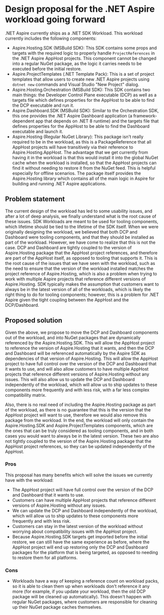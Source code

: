 # Design proposal for the .NET Aspire workload going forward

.NET Aspire currently ships as a .NET SDK Workload. This workload currently includes the following components:

- Aspire.Hosting.SDK (MSBuild SDK): This SDK contains some props and targets with the required logic to properly handle `ProjectReferences` in the .NET Aspire AppHost projects. This component cannot be changed into a regular NuGet package, as the logic it carries needs to be executed before the initial restore.
- Aspire.ProjectTemplates (.NET Template Pack): This is a set of project templates that allow users to create new .NET Aspire projects using `dotnet new` commands and Visual Studio "New Project" dialog.
- Aspire.Hosting.Orchestration (MSBuild SDK): This SDK contains two main things: the Developer Control Plane executable (DCP) as well as a targets file which defines properties for the AppHost to be able to find the DCP executable and run it.
- Aspire.Dashboard.SDK (MSBuild SDK): Similar to the Orchestration SDK, this one provides the .NET Aspire Dashboard application (a framework-dependent app that depends on .NET 8 runtime) and the targets file that defines properties for the AppHost to be able to find the Dashboard executable and launch it.
- Aspire.Hosting (Regular NuGet Library): This package isn't really required to be in the workload, as this is a PackageReference that all AppHost projects will have transitively via their reference to Aspire.Hosting.AppHost. The advantage that we get currently from having it in the workload is that this would install it into the global NuGet cache when the workload is installed, so that the AppHost projects can find it without needing to restore it from the NuGet feed. This is helpful especially for offline scenarios. The package itself provides the Aspire.Hosting library which contains all of the main logic in Aspire for building and running .NET Aspire applications.
  
## Problem statement

The current design of the workload has led to some usability issues, and after a lot of deep analysis, we finally understand what is the root cause of these issues. SDK Workloads are meant to be used for tooling components, which lifetime should be tied to the lifetime of the SDK itself. When we were originally designing the workload, we believed that both DCP and Dashboard were tooling components, and that they should be installed as part of the workload. However, we have come to realize that this is not the case. DCP and Dashboard are tightly coupled to the version of Aspire.Hosting package that the AppHost project references, and therefore are part of the AppHost itself, as opposed to tooling that supports it. This is the root cause of the issues that we have seen with the workload, such as the need to ensure that the version of the workload installed matches the project reference of Aspire.Hosting, which is also a problem when trying to work with multiple Aspire projects that reference different versions of Aspire.Hosting. SDK typically makes the assumption that customers want to always be in the latest version of all of the workloads, which is likely the right thing to do for tooling components; however, this is a problem for .NET Aspire given the tight coupling between the AppHost and the DCP/Dashboard.

## Proposed solution

Given the above, we propose to move the DCP and Dashboard components out of the workload, and into NuGet packages that are dynamically referenced by the Aspire.Hosting.SDK. This will allow the AppHost project to reference the version of Aspire.Hosting that it wants, and then the DCP and Dashboard will be referenced automatically by the Aspire SDK as dependencies of that version of Aspire.Hosting. This will allow the AppHost project to have full control over the version of the DCP and Dashboard that it wants to use, and will also allow customers to have multiple AppHost projects that reference different versions of Aspire.Hosting without any issues. This will also allow us to update the DCP and Dashboard independently of the workload, which will allow us to ship updates to these components more frequently and with less risk, with a far less complex compatibility matrix.

Also, there is no real need of including the Aspire.Hosting package as part of the workload, as there is no guarantee that this is the version that the AppHost project will want to use, therefore we would also remove this package from the workload. In the end, the workload will only contain the Aspire.Hosting.SDK and Aspire.ProjectTemplates components, which are the ones that can be truly considered as tooling components, and in both cases you would want to always be in the latest version. These two are also not tightly coupled to the version of the Aspire.Hosting package that the AppHost project references, so they can be updated independently of the AppHost.

### Pros

This proposal has many benefits which will solve the issues we currently have with the workload:

- The AppHost project will have full control over the version of the DCP and Dashboard that it wants to use.
- Customers can have multiple AppHost projects that reference different versions of Aspire.Hosting without any issues.
- We can update the DCP and Dashboard independently of the workload, which will allow us to ship updates to these components more frequently and with less risk.
- Customers can stay in the latest version of the workload without worrying about compatibility issues with the AppHost project.
- Because Aspire.Hosting.SDK targets get imported before the initial restore, we can still have the same experience as before, where the AppHost project will end up restoring only the DCP and Dashboard packages for the platform that is being targeted, as opposed to needing to restore them for all platforms.

### Cons

- Workloads have a way of keeping a reference count on workload packs, so it is able to clean them up when workloads don't reference it any more (for example, if you update your workload, then the old DCP package will be cleaned up automatically). This doesn't happen with regular NuGet packages, where customers are responsible for cleaning up their NuGet package caches themselves.